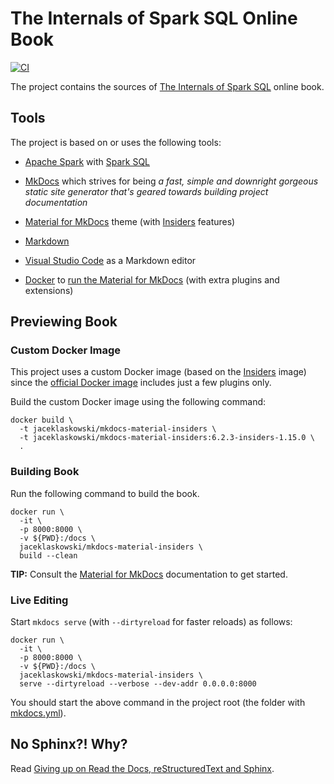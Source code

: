 # The Internals of Spark SQL Online Book

[![CI](https://github.com/jaceklaskowski/mastering-spark-sql-book/workflows/CI/badge.svg)](https://github.com/jaceklaskowski/mastering-spark-sql-book/actions)

The project contains the sources of [The Internals of Spark SQL](https://jaceklaskowski.github.io/mastering-spark-sql-book/) online book.

## Tools

The project is based on or uses the following tools:

* [Apache Spark](https://spark.apache.org/) with [Spark SQL](http://spark.apache.org/sql/)

* [MkDocs](https://www.mkdocs.org/) which strives for being _a fast, simple and downright gorgeous static site generator that's geared towards building project documentation_

* [Material for MkDocs](https://squidfunk.github.io/mkdocs-material/) theme (with [Insiders](https://squidfunk.github.io/mkdocs-material/insiders/) features)

* [Markdown](https://commonmark.org/help/)

* [Visual Studio Code](https://code.visualstudio.com/) as a Markdown editor

* [Docker](https://www.docker.com/) to [run the Material for MkDocs](https://squidfunk.github.io/mkdocs-material/getting-started/#with-docker-recommended) (with extra plugins and extensions)

## Previewing Book

### Custom Docker Image

This project uses a custom Docker image (based on the [Insiders](https://squidfunk.github.io/mkdocs-material/insiders/) image) since the [official Docker image](https://squidfunk.github.io/mkdocs-material/getting-started/#with-docker-recommended) includes just a few plugins only.

Build the custom Docker image using the following command:

```text
docker build \
  -t jaceklaskowski/mkdocs-material-insiders \
  -t jaceklaskowski/mkdocs-material-insiders:6.2.3-insiders-1.15.0 \
  .
```

### Building Book

Run the following command to build the book.

```text
docker run \
  -it \
  -p 8000:8000 \
  -v ${PWD}:/docs \
  jaceklaskowski/mkdocs-material-insiders \
  build --clean
```

**TIP:** Consult the [Material for MkDocs](https://squidfunk.github.io/mkdocs-material/creating-your-site/) documentation to get started.

### Live Editing

Start `mkdocs serve` (with `--dirtyreload` for faster reloads) as follows:

```shell
docker run \
  -it \
  -p 8000:8000 \
  -v ${PWD}:/docs \
  jaceklaskowski/mkdocs-material-insiders \
  serve --dirtyreload --verbose --dev-addr 0.0.0.0:8000
```

You should start the above command in the project root (the folder with [mkdocs.yml](mkdocs.yml)).

## No Sphinx?! Why?

Read [Giving up on Read the Docs, reStructuredText and Sphinx](https://medium.com/@jaceklaskowski/giving-up-on-read-the-docs-restructuredtext-and-sphinx-674961804641).
